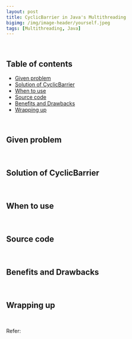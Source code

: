 ```yaml
---
layout: post
title: CyclicBarrier in Java's Multithreading
bigimg: /img/image-header/yourself.jpeg
tags: [Multithreading, Java]
---
```





<br>

## Table of contents
- [Given problem](#given-problem)
- [Solution of CyclicBarrier](#Solution-of-CyclicBarrier)
- [When to use](#when-to-use)
- [Source code](#source-code)
- [Benefits and Drawbacks](#benefits-and-drawbacks)
- [Wrapping up](#wrapping-up)


<br>

## Given problem





<br>

## Solution of CyclicBarrier






<br>

## When to use





<br>

## Source code




<br>

## Benefits and Drawbacks






<br>

## Wrapping up




<br>

Refer:

[]()